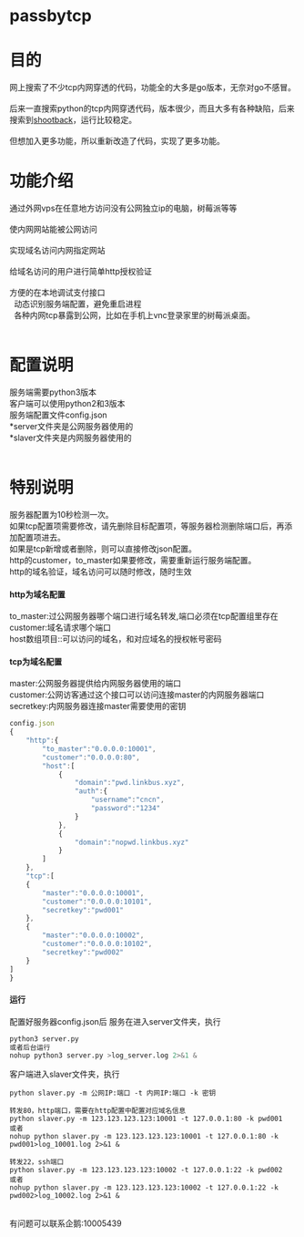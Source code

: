 # passbytcp
# 目的
网上搜索了不少tcp内网穿透的代码，功能全的大多是go版本，无奈对go不感冒。<br>  
后来一直搜索python的tcp内网穿透代码，版本很少，而且大多有各种缺陷，后来搜索到[shootback](https://github.com/aploium/shootback)，运行比较稳定。<br>  
但想加入更多功能，所以重新改造了代码，实现了更多功能。<br>  
# 功能介绍
通过外网vps在任意地方访问没有公网独立ip的电脑，树莓派等等<br>  
使内网网站能被公网访问<br>  
实现域名访问内网指定网站<br>  
给域名访问的用户进行简单http授权验证<br>  
方便的在本地调试支付接口<br>  
动态识别服务端配置，避免重启进程<br>  
各种内网tcp暴露到公网，比如在手机上vnc登录家里的树莓派桌面。<br>  

# 配置说明
服务端需要python3版本<br>
客户端可以使用python2和3版本<br>
服务端配置文件config.json<br>
*server文件夹是公网服务器使用的<br>
*slaver文件夹是内网服务器使用的<br>
<br>
# 特别说明
服务器配置为10秒检测一次。<br>
如果tcp配置项需要修改，请先删除目标配置项，等服务器检测删除端口后，再添加配置项进去。<br>
如果是tcp新增或者删除，则可以直接修改json配置。<br>
http的customer，to_master如果要修改，需要重新运行服务端配置。<br>
http的域名验证，域名访问可以随时修改，随时生效<br>
#### http为域名配置
to_master:过公网服务器哪个端口进行域名转发,端口必须在tcp配置组里存在<br>
customer:域名请求哪个端口<br>
host数组项目::可以访问的域名，和对应域名的授权帐号密码<br>
#### tcp为域名配置
master:公网服务器提供给内网服务器使用的端口<br>
customer:公网访客通过这个接口可以访问连接master的内网服务器端口<br>
secretkey:内网服务器连接master需要使用的密钥<br>
```javascript
config.json
{
    "http":{
        "to_master":"0.0.0.0:10001",
        "customer":"0.0.0.0:80",
        "host":[
            {
                "domain":"pwd.linkbus.xyz",
                "auth":{
                    "username":"cncn",
                    "password":"1234"
                }
            },
            {
                "domain":"nopwd.linkbus.xyz"
            }
        ]
    },
    "tcp":[
    {
        "master":"0.0.0.0:10001",
        "customer":"0.0.0.0:10101",
        "secretkey":"pwd001"
    },
	{
        "master":"0.0.0.0:10002",
        "customer":"0.0.0.0:10102",
        "secretkey":"pwd002"
    }
]
}
```
#### 运行
配置好服务器config.json后
服务在进入server文件夹，执行
```python
python3 server.py
或者后台运行
nohup python3 server.py >log_server.log 2>&1 &
```
客户端进入slaver文件夹，执行
```
python slaver.py -m 公网IP:端口 -t 内网IP:端口 -k 密钥

转发80，http端口，需要在http配置中配置对应域名信息
python slaver.py -m 123.123.123.123:10001 -t 127.0.0.1:80 -k pwd001
或者
nohup python slaver.py -m 123.123.123.123:10001 -t 127.0.0.1:80 -k pwd001>log_10001.log 2>&1 &

转发22，ssh端口
python slaver.py -m 123.123.123.123:10002 -t 127.0.0.1:22 -k pwd002
或者
nohup python slaver.py -m 123.123.123.123:10002 -t 127.0.0.1:22 -k pwd002>log_10002.log 2>&1 &

```
<br>
有问题可以联系企鹅:10005439
